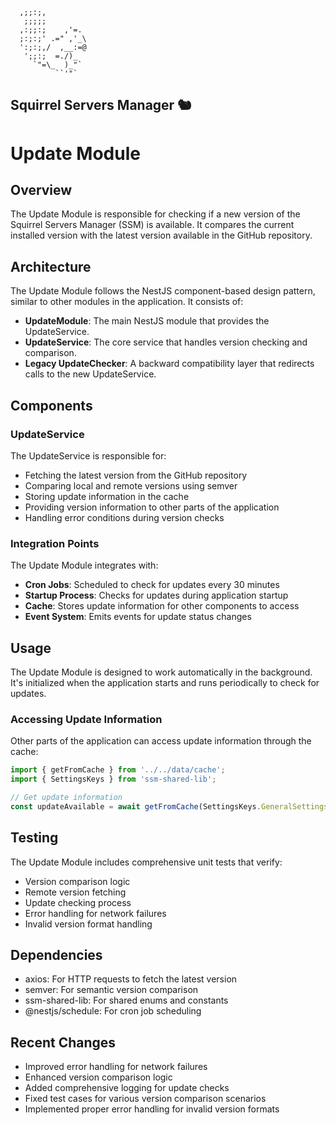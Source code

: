 ```
  ,;;:;,
   ;;;;;
  ,:;;:;    ,'=.
  ;:;:;' .=" ,'_\
  ':;:;,/  ,__:=@
   ';;:;  =./)_
     `"=\_  )_"`
          ``'"`
```
Squirrel Servers Manager 🐿️
---
# Update Module

## Overview
The Update Module is responsible for checking if a new version of the Squirrel Servers Manager (SSM) is available. It compares the current installed version with the latest version available in the GitHub repository.

## Architecture
The Update Module follows the NestJS component-based design pattern, similar to other modules in the application. It consists of:

- **UpdateModule**: The main NestJS module that provides the UpdateService.
- **UpdateService**: The core service that handles version checking and comparison.
- **Legacy UpdateChecker**: A backward compatibility layer that redirects calls to the new UpdateService.

## Components

### UpdateService
The UpdateService is responsible for:
- Fetching the latest version from the GitHub repository
- Comparing local and remote versions using semver
- Storing update information in the cache
- Providing version information to other parts of the application
- Handling error conditions during version checks

### Integration Points
The Update Module integrates with:
- **Cron Jobs**: Scheduled to check for updates every 30 minutes
- **Startup Process**: Checks for updates during application startup
- **Cache**: Stores update information for other components to access
- **Event System**: Emits events for update status changes

## Usage
The Update Module is designed to work automatically in the background. It's initialized when the application starts and runs periodically to check for updates.

### Accessing Update Information
Other parts of the application can access update information through the cache:
```typescript
import { getFromCache } from '../../data/cache';
import { SettingsKeys } from 'ssm-shared-lib';

// Get update information
const updateAvailable = await getFromCache(SettingsKeys.GeneralSettingsKeys.UPDATE_AVAILABLE);
```

## Testing
The Update Module includes comprehensive unit tests that verify:
- Version comparison logic
- Remote version fetching
- Update checking process
- Error handling for network failures
- Invalid version format handling

## Dependencies
- axios: For HTTP requests to fetch the latest version
- semver: For semantic version comparison
- ssm-shared-lib: For shared enums and constants
- @nestjs/schedule: For cron job scheduling

## Recent Changes
- Improved error handling for network failures
- Enhanced version comparison logic
- Added comprehensive logging for update checks
- Fixed test cases for various version comparison scenarios
- Implemented proper error handling for invalid version formats
